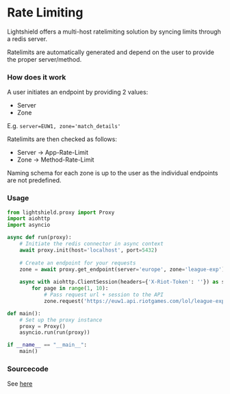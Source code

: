 # Rate Limiting

Lightshield offers a multi-host ratelimiting solution by syncing limits through a redis server.

Ratelimits are automatically generated and depend on the user to provide the proper server/method.

### How does it work

A user initiates an endpoint by providing 2 values:
- Server
- Zone

E.g. `server=EUW1, zone='match_details'`

Ratelimits are then checked as follows:
- Server -> App-Rate-Limit
- Zone -> Method-Rate-Limit

Naming schema for each zone is up to the user as the individual endpoints are not predefined.


### Usage

```python
from lightshield.proxy import Proxy
import aiohttp
import asyncio

async def run(proxy):
    # Initiate the redis connector in async context
    await proxy.init(host='localhost', port=5432)
    
    # Create an endpoint for your requests
    zone = await proxy.get_endpoint(server='europe', zone='league-exp')
    
    async with aiohttp.ClientSession(headers={'X-Riot-Token': ''}) as session:
        for page in range(1, 10):
            # Pass request url + session to the API
            zone.request('https://euw1.api.riotgames.com/lol/league-exp/v4/entries/RANKED_SOLO_5x5/SILVER/I?page=%s' % page, session)

def main():
    # Set up the proxy instance
    proxy = Proxy()
    asyncio.run(run(proxy))

if __name__ == "__main__":
    main()
```


### Sourcecode
See [here](lightshield/proxy)
